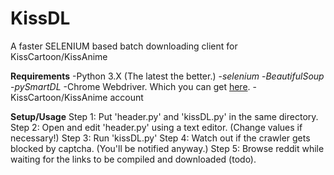 # KissDL
A faster SELENIUM based batch downloading client for KissCartoon/KissAnime

**Requirements**
-Python 3.X (The latest the better.)
-*selenium*
-*BeautifulSoup*
-*pySmartDL*
-Chrome Webdriver. Which you can get [here](https://sites.google.com/a/chromium.org/chromedriver/downloads).
-KissCartoon/KissAnime account

**Setup/Usage**
Step 1: Put 'header.py' and 'kissDL.py' in the same directory.
Step 2: Open and edit 'header.py' using a text editor. (Change values if necessary!)
Step 3: Run 'kissDL.py'
Step 4: Watch out if the crawler gets blocked by captcha. (You'll be notified anyway.)
Step 5: Browse reddit while waiting for the links to be compiled and downloaded (todo).


